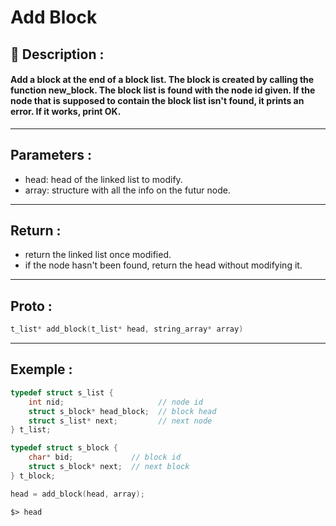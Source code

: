 # Add Block

## 📝 Description :
#### Add a block at the end of a block list. The block is created by calling the function new_block. The block list is found with the node id given. If the node that is supposed to contain the block list isn't found, it prints an error. If it works, print OK.
---
## Parameters :
- head: head of the linked list to modify.
- array: structure with all the info on the futur node.
---
## Return :
- return the linked list once modified.
- if the node hasn't been found, return the head without modifying it.
---
## Proto :
```c
t_list* add_block(t_list* head, string_array* array)
```
---
## Exemple : 
```c
typedef struct s_list {
    int nid;                     // node id
    struct s_block* head_block;  // block head
    struct s_list* next;         // next node
} t_list;

typedef struct s_block {
    char* bid;             // block id
    struct s_block* next;  // next block
} t_block;

head = add_block(head, array);
```

```$> head```
